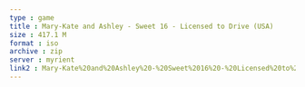 ```yaml
---
type : game
title : Mary-Kate and Ashley - Sweet 16 - Licensed to Drive (USA)
size : 417.1 M
format : iso
archive : zip
server : myrient
link2 : Mary-Kate%20and%20Ashley%20-%20Sweet%2016%20-%20Licensed%20to%20Drive%20%28USA%29
---
```

